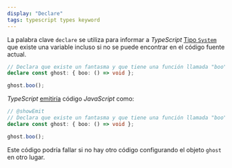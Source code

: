 ```yaml
---
display: "Declare"
tags: typescript types keyword
---
```


La palabra clave `declare` se utiliza para informar a *TypeScript* [Tipo `System`](#type-system) que existe una variable incluso si no se puede encontrar en el código fuente actual.

```ts twoslash
// Declara que existe un fantasma y que tiene una función llamada "boo".
declare const ghost: { boo: () => void };

ghost.boo();
```

*TypeScript* [emitiría](#emit) código *JavaScript* como:

```ts twoslash
// @showEmit
// Declara que existe un fantasma y que tiene una función llamada "boo".
declare const ghost: { boo: () => void };

ghost.boo();
```

Este código podría fallar si no hay otro código configurando el objeto `ghost` en otro lugar.
